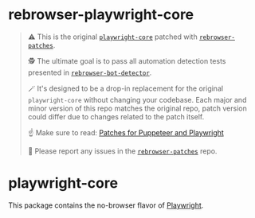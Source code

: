 # rebrowser-playwright-core
> ⚠️ This is the original [`playwright-core`](https://www.npmjs.com/package/playwright-core) patched with [`rebrowser-patches`](https://github.com/rebrowser/rebrowser-patches).
>
> 🕵️ The ultimate goal is to pass all automation detection tests presented in [`rebrowser-bot-detector`](https://github.com/rebrowser/rebrowser-bot-detector).
>
> 🪄 It's designed to be a drop-in replacement for the original `playwright-core` without changing your codebase. Each major and minor version of this repo matches the original repo, patch version could differ due to changes related to the patch itself.
>
> ☝️ Make sure to read: [Patches for Puppeteer and Playwright](https://rebrowser.net/docs/patches-for-puppeteer-and-playwright)
>
> 🐛 Please report any issues in the [`rebrowser-patches`](https://github.com/rebrowser/rebrowser-patches/issues) repo.

# playwright-core

This package contains the no-browser flavor of [Playwright](http://github.com/microsoft/playwright).
